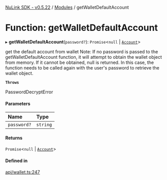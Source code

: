 [NuLink SDK - v0.5.22](../README.md) / [Modules](../modules.md) / getWalletDefaultAccount

# Function: getWalletDefaultAccount

▸ **getWalletDefaultAccount**(`password?`): `Promise`<``null`` \| [`Account`](../classes/Account.md)\>

get the default account from wallet
 Note: If no password is passed to the getWalletDefaultAccount function, it will attempt to obtain the wallet object from memory.
 If it cannot be obtained, null is returned. In this case, the function needs to be called again with the user's password to retrieve the wallet object.

**`Throws`**

PasswordDecryptError

#### Parameters

| Name | Type |
| :------ | :------ |
| `password?` | `string` |

#### Returns

`Promise`<``null`` \| [`Account`](../classes/Account.md)\>

#### Defined in

[api/wallet.ts:247](https://github.com/NuLink-network/nulink-sdk/blob/d9e8f81/src/api/wallet.ts#L247)

